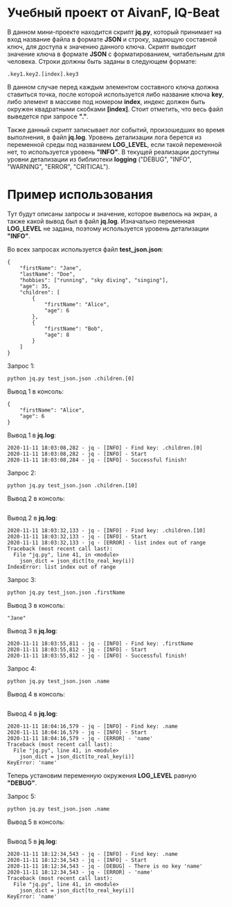 # Учебный проект от AivanF, IQ-Beat
В данном мини-проекте находится скрипт **jq.py**, который принимает на вход название файла в формате **JSON** и строку, задающую составной ключ, для доступа к значению данного ключа. Скрипт выводит значение ключа в формате **JSON** с форматированием, читабельным для человека. Строки должны быть заданы в следующем формате:

```
.key1.key2.[index].key3
```

В данном случае перед каждым элементом составного ключа должна ставиться точка, после которой используется либо название ключа **key**, либо элемент в массиве под номером **index**, индекс должен быть окружен квадратными скобками **[index]**. Стоит отметить, что весь файл выведется при запросе **"."**.

Также данный скрипт записывает лог событий, произошедших во время выполнения, в файл **jq.log**. Уровень детализации лога берется из переменной среды под названием **LOG_LEVEL**, если такой переменной нет, то используется уровень **"INFO"**. В текущей реализации доступны уровни детализации из библиотеки **logging** ("DEBUG", "INFO", "WARNING", "ERROR", "CRITICAL").

# Пример использования
Тут будут описаны запросы и значение, которое вывелось на экран, а также какой вывод был в файл **jq.log**. Изначально переменная **LOG_LEVEL** не задана, поэтому используется уровень детализации **"INFO"**.

Во всех запросах используется файл **test_json.json**:
```
{
    "firstName": "Jane",
    "lastName": "Doe",
    "hobbies": ["running", "sky diving", "singing"],
    "age": 35,
    "children": [
        {
            "firstName": "Alice",
            "age": 6
        },
        {
            "firstName": "Bob",
            "age": 8
        }
    ]
}
```

Запрос 1:
```
python jq.py test_json.json .children.[0]
```
Вывод 1 в консоль:
```
{
    "firstName": "Alice",
    "age": 6
}
```
Вывод 1 в **jq.log**:
```
2020-11-11 18:03:08,282 - jq - [INFO] - Find key: .children.[0]
2020-11-11 18:03:08,282 - jq - [INFO] - Start
2020-11-11 18:03:08,284 - jq - [INFO] - Successful finish!
```

Запрос 2:
```
python jq.py test_json.json .children.[10]
```
Вывод 2 в консоль:
```
```
Вывод 2 в **jq.log**:
```
2020-11-11 18:03:32,133 - jq - [INFO] - Find key: .children.[10]
2020-11-11 18:03:32,133 - jq - [INFO] - Start
2020-11-11 18:03:32,133 - jq - [ERROR] - list index out of range
Traceback (most recent call last):
  File "jq.py", line 41, in <module>
    json_dict = json_dict[to_real_key(i)]
IndexError: list index out of range
```

Запрос 3:
```
python jq.py test_json.json .firstName
```
Вывод 3 в консоль:
```
"Jane"
```
Вывод 3 в **jq.log**:
```
2020-11-11 18:03:55,811 - jq - [INFO] - Find key: .firstName
2020-11-11 18:03:55,812 - jq - [INFO] - Start
2020-11-11 18:03:55,812 - jq - [INFO] - Successful finish!
```

Запрос 4:
```
python jq.py test_json.json .name
```
Вывод 4 в консоль:
```
```
Вывод 4 в **jq.log**:
```
2020-11-11 18:04:16,579 - jq - [INFO] - Find key: .name
2020-11-11 18:04:16,579 - jq - [INFO] - Start
2020-11-11 18:04:16,579 - jq - [ERROR] - 'name'
Traceback (most recent call last):
  File "jq.py", line 41, in <module>
    json_dict = json_dict[to_real_key(i)]
KeyError: 'name'
```
Теперь установим переменную окружения **LOG_LEVEL** равную **"DEBUG"**.

Запрос 5:
```
python jq.py test_json.json .name
```
Вывод 5 в консоль:
```
```
Вывод 5 в **jq.log**:
```
2020-11-11 18:12:34,543 - jq - [INFO] - Find key: .name
2020-11-11 18:12:34,543 - jq - [INFO] - Start
2020-11-11 18:12:34,543 - jq - [DEBUG] - There is no key 'name'
2020-11-11 18:12:34,543 - jq - [ERROR] - 'name'
Traceback (most recent call last):
  File "jq.py", line 41, in <module>
    json_dict = json_dict[to_real_key(i)]
KeyError: 'name'
```
